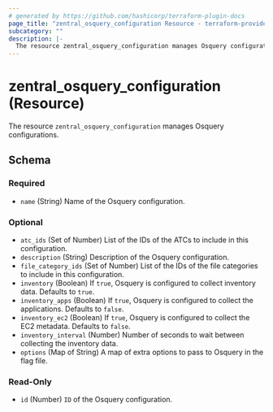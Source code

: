 ```yaml
---
# generated by https://github.com/hashicorp/terraform-plugin-docs
page_title: "zentral_osquery_configuration Resource - terraform-provider-zentral"
subcategory: ""
description: |-
  The resource zentral_osquery_configuration manages Osquery configurations.
---
```


# zentral_osquery_configuration (Resource)

The resource `zentral_osquery_configuration` manages Osquery configurations.



<!-- schema generated by tfplugindocs -->
## Schema

### Required

- `name` (String) Name of the Osquery configuration.

### Optional

- `atc_ids` (Set of Number) List of the IDs of the ATCs to include in this configuration.
- `description` (String) Description of the Osquery configuration.
- `file_category_ids` (Set of Number) List of the IDs of the file categories to include in this configuration.
- `inventory` (Boolean) If `true`, Osquery is configured to collect inventory data. Defaults to `true`.
- `inventory_apps` (Boolean) If `true`, Osquery is configured to collect the applications. Defaults to `false`.
- `inventory_ec2` (Boolean) If `true`, Osquery is configured to collect the EC2 metadata. Defaults to `false`.
- `inventory_interval` (Number) Number of seconds to wait between collecting the inventory data.
- `options` (Map of String) A map of extra options to pass to Osquery in the flag file.

### Read-Only

- `id` (Number) `ID` of the Osquery configuration.


